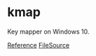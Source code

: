 # kmap
Key mapper on Windows 10.

[Reference](http://www.howtogeek.com/howto/windows-vista/disable-caps-lock-key-in-windows-vista/)
[FileSource](http://www.howtogeek.com/wp-content/uploads/gg/KeyboardMappings.zip)
